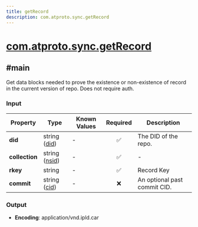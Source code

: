 ```yaml
---
title: getRecord
description: com.atproto.sync.getRecord
---
```


# [com.atproto.sync.getRecord](https://github.com/myConsciousness/atproto.dart/blob/main/lexicons/com/atproto/sync/getRecord.json)

## #main

Get data blocks needed to prove the existence or non-existence of record in the current version of repo. Does not require auth.

### Input

| Property | Type | Known Values | Required | Description |
| --- | --- | --- | :---: | --- |
| **did** | string ([did](https://atproto.com/specs/did)) | - | ✅ | The DID of the repo. |
| **collection** | string ([nsid](https://atproto.com/specs/nsid)) | - | ✅ | - |
| **rkey** | string | - | ✅ | Record Key |
| **commit** | string ([cid](https://atproto.com/specs/repository#cid-formats)) | - | ❌ | An optional past commit CID. |

### Output

- **Encoding**: application/vnd.ipld.car
